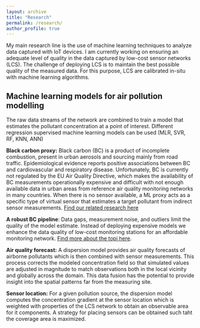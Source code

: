 ```yaml
---
layout: archive
title: "Research"
permalink: /research/
author_profile: true
---
```


My main research line is the use of machine learning techniques to analyze data captured with IoT devices. I am currently working on ensuring an adequate level of quality in the data captured by low-cost sensor networks (LCS). The challenge of deploying LCS is to maintain the best possible quality of the measured data. For this purpose, LCS are calibrated in-situ with machine learning algorithms.

## Machine learning models for air pollution modelling
The raw data streams of the network are combined to train a model that estimates the pollutant concentration at a point of interest. Different regression supervised machine learning models can be used (MLR, SVR, RF, KNN, ANN)

**Black carbon proxy:** Black carbon (BC) is a product of incomplete combustion, present in urban aerosols and sourcing mainly from road traffic. Epidemiological evidence reports positive associations between BC and cardiovascular and respiratory disease. Unfortunately, BC is currently not regulated by the EU Air Quality Directive, which makes the availability of BC measurements operationally expensive and difficult with not enough available data in urban areas from reference air quality monitoring networks in many countries. When there is no sensor available, a ML proxy acts as a specific type of virtual sensor that estimates a target pollutant from indirect sensor measurements. [Find our related research here](https://www.sciencedirect.com/science/article/pii/S0013935122005965)

**A robust BC pipeline**:  Data gaps, measurement noise, and outliers limit the quality of the model estimate. Instead of deploying expensive models we enhance the data quality of low-cost monitoring stations for an affordable monitoring network. [Find more about the topi here](https://www.sciencedirect.com/science/article/pii/S0013935122005965).

**Air quality forecast:**  A dispersion model provides air quality forecasts of airborne pollutants which is then combined with sensor measurements. This process corrects the modeled concentration field so that simulated values are adjusted in magnitude to match observations both in the local vicinity and globally across the domain. This data fusion has the potential to provide insight into the spatial patterns far from the measuring site. 

**Sensor location:** For a given pollution source, the dispersion model computes the concentration gradient at the sensor location which is weighted with properties of the LCS network to obtain an observable area for it components. A strategy for placing sensors can be obtained such taht the coverage area is maximized.
